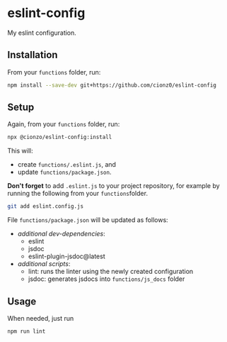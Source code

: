 # eslint-config

My eslint configuration.

## Installation
From your `functions` folder, run:
```bash
npm install --save-dev git+https://github.com/cionz0/eslint-config
```

## Setup
Again, from your `functions` folder, run:
```bash
npx @cionzo/eslint-config:install
```

This will: 
- create `functions/.eslint.js`, and 
- update `functions/package.json`.

**Don't forget** to add `.eslint.js` to your project repository, for example by running the following from your `functions`folder. 
```bash
git add eslint.config.js
```

File `functions/package.json` will be updated as follows:
- _additional dev-dependencies_:
  - eslint
  - jsdoc 
  - eslint-plugin-jsdoc@latest
- _additional scripts_:
  - lint: runs the linter using the newly created configuration
  - jsdoc: generates jsdocs into `functions/js_docs` folder
  
## Usage

When needed, just run
```bash
npm run lint
```
